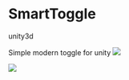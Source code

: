 # SmartToggle
unity3d

Simple modern toggle for unity
![](http://i.imgur.com/VOvzqRq.gif)

![](http://i.imgur.com/3pc0UTZ.png)
